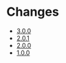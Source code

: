 # Changes

* [3.0.0](changes_3.0.0.md)
* [2.0.1](changes_2.0.1.md)
* [2.0.0](changes_2.0.0.md)
* [1.0.0](changes_1.0.0.md)
